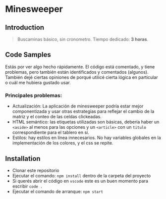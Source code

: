 # Minesweeper

## Introduction

> Buscaminas básico, sin cronometro. Tiempo dedicado: **3 horas**.

## Code Samples

Estás por ver algo hecho rápidamente. El código está comentado, y tiene problemas, pero también están identificados y comentados (algunos). También dejé ciertas opiniones de porqué utilicé cierta lógica en particular o cuál me hubiera gustado usar.

### Principales problemas:

- Actualización: La aplicación de minesweeper podría estar mejor componentizada y usar otras estrategias para reflejar el cambio de la matriz y el conteo de las celdas clickeadas.
- HTML semántico: las etiquetas utilizadas son básicas, debería haber un `<aside>` al menos para las opciones y un `<article>` con un `titulo` correspondiente para el tablero en sí.
- Estilos: hay estilos en línea innecesarios. No hay variables globales en la implementación de los colores, y el css se repite.

## Installation

- Clonar este repositorio
- Ejecutar el comando: `npm install` dentro de la carpeta del proyecto
- Si querés abrir el código en `vscode` este es un buen momento para escribir `code .`
- Ejecutar el comando de arranque: `npm start`
